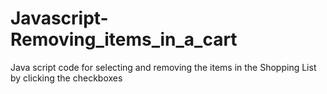 # Javascript-Removing_items_in_a_cart
Java script code for selecting and removing the items in the Shopping List by clicking the checkboxes
